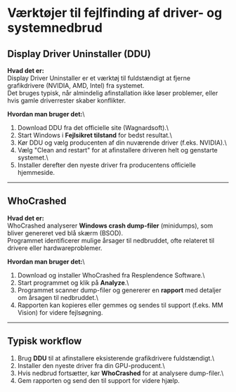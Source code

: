 # Værktøjer til fejlfinding af driver- og systemnedbrud

## Display Driver Uninstaller (DDU)

**Hvad det er:**\
Display Driver Uninstaller er et værktøj til fuldstændigt at fjerne
grafikdrivere (NVIDIA, AMD, Intel) fra systemet.\
Det bruges typisk, når almindelig afinstallation ikke løser problemer,
eller hvis gamle driverrester skaber konflikter.

**Hvordan man bruger det:**\
1. Download DDU fra det officielle site (Wagnardsoft).\
2. Start Windows i **Fejlsikret tilstand** for bedst resultat.\
3. Kør DDU og vælg producenten af din nuværende driver (f.eks. NVIDIA).\
4. Vælg "Clean and restart" for at afinstallere driveren helt og
genstarte systemet.\
5. Installer derefter den nyeste driver fra producentens officielle
hjemmeside.

------------------------------------------------------------------------

## WhoCrashed

**Hvad det er:**\
WhoCrashed analyserer **Windows crash dump-filer** (minidumps), som
bliver genereret ved blå skærm (BSOD).\
Programmet identificerer mulige årsager til nedbruddet, ofte relateret
til drivere eller hardwareproblemer.

**Hvordan man bruger det:**\
1. Download og installer WhoCrashed fra Resplendence Software.\
2. Start programmet og klik på **Analyze**.\
3. Programmet scanner dump-filer og genererer en **rapport** med
detaljer om årsagen til nedbruddet.\
4. Rapporten kan kopieres eller gemmes og sendes til support (f.eks. MM
Vision) for videre fejlsøgning.

------------------------------------------------------------------------

## Typisk workflow

1.  Brug **DDU** til at afinstallere eksisterende grafikdrivere
    fuldstændigt.\
2.  Installer den nyeste driver fra din GPU-producent.\
3.  Hvis nedbrud fortsætter, kør **WhoCrashed** for at analysere
    dump-filer.\
4.  Gem rapporten og send den til support for videre hjælp.
